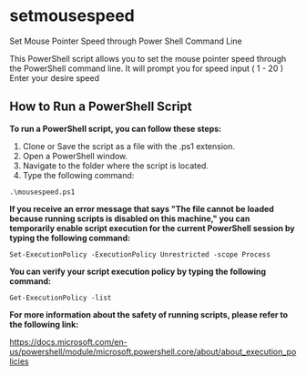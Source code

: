 # setmousespeed
Set Mouse Pointer Speed through Power Shell Command Line

This PowerShell script allows you to set the mouse pointer speed through the PowerShell command line.
It will prompt you for speed input ( 1 - 20 )
Enter your desire speed

## How to Run a PowerShell Script

**To run a PowerShell script, you can follow these steps:**

1. Clone or Save the script as a file with the .ps1 extension.
2. Open a PowerShell window.
3. Navigate to the folder where the script is located.
4. Type the following command:

```
.\mousespeed.ps1
```

**If you receive an error message that says "The file cannot be loaded because running scripts is disabled on this machine," you can temporarily enable script execution for the current PowerShell session by typing the following command:**

```
Set-ExecutionPolicy -ExecutionPolicy Unrestricted -scope Process
```

**You can verify your script execution policy by typing the following command:**

```
Get-ExecutionPolicy -list 
```

**For more information about the safety of running scripts, please refer to the following link:**


https://docs.microsoft.com/en-us/powershell/module/microsoft.powershell.core/about/about_execution_policies
